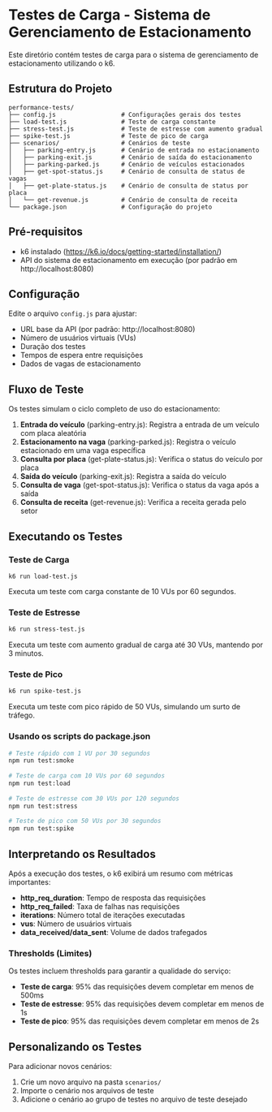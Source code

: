 # Testes de Carga - Sistema de Gerenciamento de Estacionamento

Este diretório contém testes de carga para o sistema de gerenciamento de estacionamento utilizando o k6.

## Estrutura do Projeto

```
performance-tests/
├── config.js                  # Configurações gerais dos testes
├── load-test.js               # Teste de carga constante
├── stress-test.js             # Teste de estresse com aumento gradual
├── spike-test.js              # Teste de pico de carga
├── scenarios/                 # Cenários de teste
│   ├── parking-entry.js       # Cenário de entrada no estacionamento
│   ├── parking-exit.js        # Cenário de saída do estacionamento
│   ├── parking-parked.js      # Cenário de veículos estacionados
│   ├── get-spot-status.js     # Cenário de consulta de status de vagas
│   ├── get-plate-status.js    # Cenário de consulta de status por placa
│   └── get-revenue.js         # Cenário de consulta de receita
└── package.json               # Configuração do projeto
```

## Pré-requisitos

- k6 instalado (https://k6.io/docs/getting-started/installation/)
- API do sistema de estacionamento em execução (por padrão em http://localhost:8080)

## Configuração

Edite o arquivo `config.js` para ajustar:

- URL base da API (por padrão: http://localhost:8080)
- Número de usuários virtuais (VUs)
- Duração dos testes
- Tempos de espera entre requisições
- Dados de vagas de estacionamento

## Fluxo de Teste

Os testes simulam o ciclo completo de uso do estacionamento:

1. **Entrada do veículo** (parking-entry.js): Registra a entrada de um veículo com placa aleatória
2. **Estacionamento na vaga** (parking-parked.js): Registra o veículo estacionado em uma vaga específica
3. **Consulta por placa** (get-plate-status.js): Verifica o status do veículo por placa
4. **Saída do veículo** (parking-exit.js): Registra a saída do veículo
5. **Consulta de vaga** (get-spot-status.js): Verifica o status da vaga após a saída
6. **Consulta de receita** (get-revenue.js): Verifica a receita gerada pelo setor

## Executando os Testes

### Teste de Carga

```shell
k6 run load-test.js
```
Executa um teste com carga constante de 10 VUs por 60 segundos.

### Teste de Estresse

```bash
k6 run stress-test.js
```
Executa um teste com aumento gradual de carga até 30 VUs, mantendo por 3 minutos.

### Teste de Pico

```bash
k6 run spike-test.js
```
Executa um teste com pico rápido de 50 VUs, simulando um surto de tráfego.

### Usando os scripts do package.json

```bash
# Teste rápido com 1 VU por 30 segundos
npm run test:smoke
    
# Teste de carga com 10 VUs por 60 segundos
npm run test:load
    
# Teste de estresse com 30 VUs por 120 segundos
npm run test:stress
    
# Teste de pico com 50 VUs por 30 segundos
npm run test:spike
```

## Interpretando os Resultados

Após a execução dos testes, o k6 exibirá um resumo com métricas importantes:

- **http_req_duration**: Tempo de resposta das requisições
- **http_req_failed**: Taxa de falhas nas requisições
- **iterations**: Número total de iterações executadas
- **vus**: Número de usuários virtuais
- **data_received/data_sent**: Volume de dados trafegados

### Thresholds (Limites)

Os testes incluem thresholds para garantir a qualidade do serviço:

- **Teste de carga**: 95% das requisições devem completar em menos de 500ms
- **Teste de estresse**: 95% das requisições devem completar em menos de 1s
- **Teste de pico**: 95% das requisições devem completar em menos de 2s

## Personalizando os Testes

Para adicionar novos cenários:

1. Crie um novo arquivo na pasta `scenarios/`
2. Importe o cenário nos arquivos de teste
3. Adicione o cenário ao grupo de testes no arquivo de teste desejado
